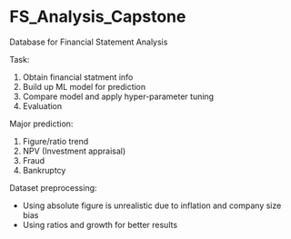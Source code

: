 # FS_Analysis_Capstone
Database for Financial Statement Analysis

Task:
1. Obtain financial statment info
2. Build up ML model for prediction
3. Compare model and apply hyper-parameter tuning
4. Evaluation

Major prediction:
1. Figure/ratio trend 
2. NPV (Investment appraisal)
3. Fraud
4. Bankruptcy


Dataset preprocessing:
- Using absolute figure is unrealistic due to inflation and company size bias
- Using ratios and growth for better results
